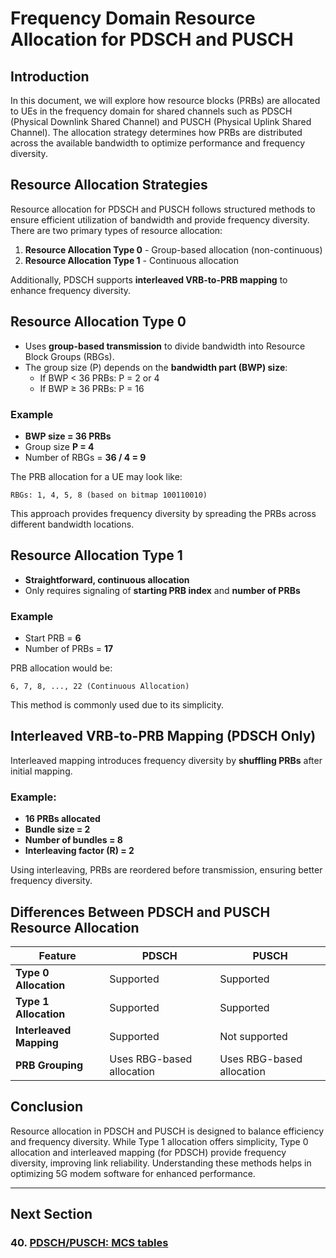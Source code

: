# Frequency Domain Resource Allocation for PDSCH and PUSCH

## Introduction
In this document, we will explore how resource blocks (PRBs) are allocated to UEs in the frequency domain for shared channels such as PDSCH (Physical Downlink Shared Channel) and PUSCH (Physical Uplink Shared Channel). The allocation strategy determines how PRBs are distributed across the available bandwidth to optimize performance and frequency diversity.

## Resource Allocation Strategies
Resource allocation for PDSCH and PUSCH follows structured methods to ensure efficient utilization of bandwidth and provide frequency diversity. There are two primary types of resource allocation:

1. **Resource Allocation Type 0** - Group-based allocation (non-continuous)
2. **Resource Allocation Type 1** - Continuous allocation

Additionally, PDSCH supports **interleaved VRB-to-PRB mapping** to enhance frequency diversity.

## Resource Allocation Type 0
- Uses **group-based transmission** to divide bandwidth into Resource Block Groups (RBGs).
- The group size (P) depends on the **bandwidth part (BWP) size**:
  - If BWP < 36 PRBs: P = 2 or 4
  - If BWP ≥ 36 PRBs: P = 16

### Example
- **BWP size = 36 PRBs**
- Group size **P = 4**
- Number of RBGs = **36 / 4 = 9**

The PRB allocation for a UE may look like:
```
RBGs: 1, 4, 5, 8 (based on bitmap 100110010)
```
This approach provides frequency diversity by spreading the PRBs across different bandwidth locations.

## Resource Allocation Type 1
- **Straightforward, continuous allocation**
- Only requires signaling of **starting PRB index** and **number of PRBs**

### Example
- Start PRB = **6**
- Number of PRBs = **17**

PRB allocation would be:
```
6, 7, 8, ..., 22 (Continuous Allocation)
```
This method is commonly used due to its simplicity.

## Interleaved VRB-to-PRB Mapping (PDSCH Only)
Interleaved mapping introduces frequency diversity by **shuffling PRBs** after initial mapping.

### Example:
- **16 PRBs allocated**
- **Bundle size = 2**
- **Number of bundles = 8**
- **Interleaving factor (R) = 2**

Using interleaving, PRBs are reordered before transmission, ensuring better frequency diversity.

## Differences Between PDSCH and PUSCH Resource Allocation
| Feature                    | PDSCH                                     | PUSCH                          |
|----------------------------|------------------------------------------|--------------------------------|
| **Type 0 Allocation**      | Supported                                | Supported                      |
| **Type 1 Allocation**      | Supported                                | Supported                      |
| **Interleaved Mapping**    | Supported                                | Not supported                  |
| **PRB Grouping**           | Uses RBG-based allocation                | Uses RBG-based allocation      |

## Conclusion
Resource allocation in PDSCH and PUSCH is designed to balance efficiency and frequency diversity. While Type 1 allocation offers simplicity, Type 0 allocation and interleaved mapping (for PDSCH) provide frequency diversity, improving link reliability. Understanding these methods helps in optimizing 5G modem software for enhanced performance.


---
## Next Section
### 40. [PDSCH/PUSCH: MCS tables](MCS_Tables.md) 
